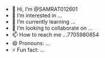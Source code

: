 - 👋 Hi, I’m @SAMRAT012601
- 👀 I’m interested in ...
- 🌱 I’m currently learning ...
- 💞️ I’m looking to collaborate on ...
- 📫 How to reach me ...7705980854
- 😄 Pronouns: ...
- ⚡ Fun fact: ...

<!---
SAMRAT012601/SAMRAT012601 is a ✨ special ✨ repository because its `README.md` (this file) appears on your GitHub profile.
You can click the Preview link to take a look at your changes.
--->

